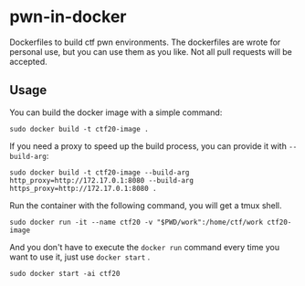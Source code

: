 # pwn-in-docker

Dockerfiles to build ctf pwn environments. The dockerfiles are wrote for personal use, but you can use them as you like. Not all pull requests will be accepted.

## Usage

You can build the docker image with a simple command:

```shell
sudo docker build -t ctf20-image .
```

If you need a proxy to speed up the build process, you can provide it with `--build-arg`: 

```shell
sudo docker build -t ctf20-image --build-arg http_proxy=http://172.17.0.1:8080 --build-arg https_proxy=http://172.17.0.1:8080 .
```

Run the container with the following command, you will get a tmux shell.

```shell
sudo docker run -it --name ctf20 -v "$PWD/work":/home/ctf/work ctf20-image
```

And you don't have to execute the `docker run` command every time you want to use it, just use `docker start` .

```shell
sudo docker start -ai ctf20
```

